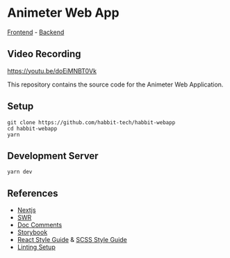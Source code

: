 # Animeter Web App
[Frontend](https://animeter.vercel.app/) - [Backend](https://animeter.herokuapp.com/)

## Video Recording
https://youtu.be/doEiMNBT0Vk

This repository contains the source code for the Animeter Web Application.

## Setup

```
git clone https://github.com/habbit-tech/habbit-webapp
cd habbit-webapp
yarn
```

## Development Server

```
yarn dev
```

## References

-   [Nextjs](https://nextjs.org/docs/getting-started)
-   [SWR](https://swr.vercel.app/)
-   [Doc Comments](https://tsdoc.org/)
-   [Storybook](https://storybook.js.org/docs/react/get-started/introduction)
-   [React Style Guide](https://www.thenewboston.com/style-guide/react) & [SCSS Style Guide](https://www.thenewboston.com/style-guide/css)
-   [Linting Setup](https://robertcooper.me/post/using-eslint-and-prettier-in-a-typescript-project)
